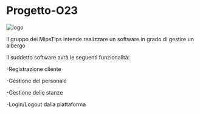 
# Progetto-O23
![logo](https://user-images.githubusercontent.com/119416593/222483582-4878bacd-6fdc-44dd-869a-b152037e5e60.png)

il gruppo dei MipsTips intende realizzare un software in grado di gestire un albergo 

il suddetto software avrà le seguenti funzionalità:

-Registrazione cliente

-Gestione del personale

-Gestione delle stanze 

-Login/Logout dalla piattaforma
